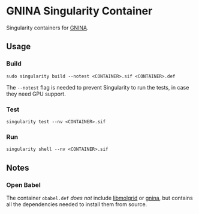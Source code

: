 # GNINA Singularity Container

Singularity containers for [GNINA](https://github.com/gnina/gnina).

## Usage

### Build

```
sudo singularity build --notest <CONTAINER>.sif <CONTAINER>.def
```

The `--notest` flag is needed to prevent Singularity to run the tests, in case they need GPU support.

### Test

```
singularity test --nv <CONTAINER>.sif
```

### Run

```
singularity shell --nv <CONTAINER>.sif
```

## Notes

### Open Babel

The container `obabel.def` *does not* include [libmolgrid](https://github.com/gnina/libmolgrid) or [gnina](https://github.com/gnina/gnina), but contains all the dependencies needed to install them from source.